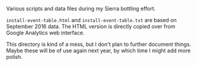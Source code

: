Various scripts and data files during my Sierra bottling effort.

`install-event-table.html` and `install-event-table.txt` are based on September
2016 data. The HTML version is directly copied over from Google Analytics web
interface.

This directory is kind of a mess, but I don't plan to further document
things. Maybe these will be of use again next year, by which time I might
add more polish.
